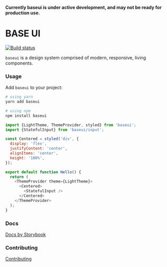 **Currently baseui is under active development, and may not be ready for production use.**

# BASE UI

[![Build status](https://badge.buildkite.com/92a7500cd98f619621c4801833d8b358c2fd79efc9b98f1b98.svg?branch=master)](https://buildkite.com/uberopensource/baseui)

`baseui` is a design system comprised of modern, responsive, living components.

### Usage

Add `baseui` to your project:

```bash
# using yarn
yarn add baseui

# using npm
npm install baseui
```

```javascript
import {LightTheme, ThemeProvider, styled} from 'baseui';
import {StatefulInput} from 'baseui/input';

const Centered = styled('div', {
  display: 'flex',
  justifyContent: 'center',
  alignItems: 'center',
  height: '100%',
});

export default function Hello() {
  return (
    <ThemeProvider theme={LightTheme}>
      <Centered>
        <StatefulInput />
      </Centered>
    </ThemeProvider>
  );
}
```

### Docs

[Docs by Storybook](https://baseui.netlify.com/)

### Contributing

[Contributing](CONTRIBUTING.md)
